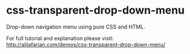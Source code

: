 css-transparent-drop-down-menu
==============================

Drop-down navigation menu using pure CSS and HTML.

For full tutorial and explanation please visit:
http://alijafarian.com/demos/css-transparent-drop-down-menu/